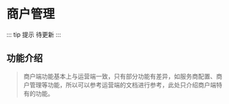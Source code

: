# 商户管理
::: tip 提示
待更新
:::
## 功能介绍
> 商户端功能基本上与运营端一致，只有部分功能有差异，如服务商配置、商户管理等功能，所以可以参考运营端的文档进行参考，此处只介绍商户端特有的功能。
